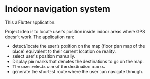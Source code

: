 # Indoor navigation system

This a Flutter application.

Project idea is to locate user’s position inside indoor areas where GPS doesn’t work.
The application can:
- detect/locate the user’s position on the map (floor plan map of the place) equivalent to their current location on reality. 
- select user's position manually.
- Display pin marks that denotes the destinations to go on the map. 
- The user selects one of the destination marks.
- generate the shortest route where the user can navigate through.


